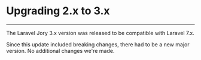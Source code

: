 # Upgrading 2.x to 3.x

---

The Laravel Jory 3.x version was released to be compatible with Laravel 7.x.  

Since this update included breaking changes, there had to be a new major version. No additional changes we're made.
